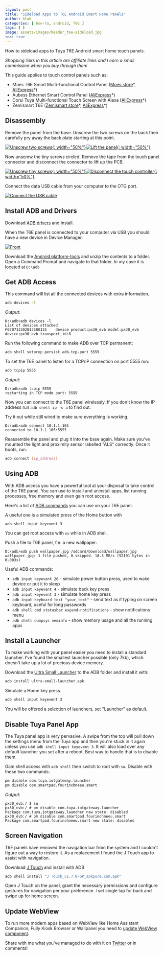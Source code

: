 ```yaml
---
layout: post
title: "Sideload Apps to T6E Android Smart Home Panels"
author: blak
categories: [ how-to, android, T6E ]
tags: [ ]
image: assets/images/header_t6e-sideload.jpg
toc: true
---
```


How to sideload apps to Tuya T6E Android smart home touch panels. 

_Shopping links in this article are affiliate links and I earn a small commission when you buy through them_

<p>This guide applies to touch control panels such as:</p>
<ul>
  <li>Moes T6E Smart Multi-functional Control Panel (<a href="https://www.moeshouse.com/products/tuya-smart-home-multi-functional-touch-screen-control-panel-4-inch-in-wall?ref=v4thya2eufek">Moes store</a>*, <a href="https://www.aliexpress.com/item/1005003799973429.html?aff_fcid=a6ecab89ce6641d88b11cf84aaf81932-1664369338596-08437-_Dee5hOB&amp;tt=CPS_NORMAL&amp;aff_fsk=_Dee5hOB&amp;aff_platform=shareComponent-detail&amp;sk=_Dee5hOB&amp;aff_trace_key=a6ecab89ce6641d88b11cf84aaf81932-1664369338596-08437-_Dee5hOB&amp;terminal_id=5328bb0326ad4ecea39a5766fa327b23&amp;afSmartRedirect=y">AliExpress</a>*)</li>
  <li>Aubess Ethernet Smart Control Panel (<a href="https://www.aliexpress.com/item/1005004639636958.html?aff_fcid=33974372f9ca4396a4ebc4d388677d06-1664369339410-05923-_DltEVer&amp;tt=CPS_NORMAL&amp;aff_fsk=_DltEVer&amp;aff_platform=shareComponent-detail&amp;sk=_DltEVer&amp;aff_trace_key=33974372f9ca4396a4ebc4d388677d06-1664369339410-05923-_DltEVer&amp;terminal_id=5328bb0326ad4ecea39a5766fa327b23&amp;afSmartRedirect=y">AliExpress</a>*)</li>
  <li>Corui Tuya Multi-functional Touch Screen with Alexa (<a href="https://www.aliexpress.com/item/1005004771330533.html?aff_fcid=3cca54898e7a48eca8e175afa87f980d-1664791198884-07428-_DlNe5lz&amp;tt=CPS_NORMAL&amp;aff_fsk=_DlNe5lz&amp;aff_platform=shareComponent-detail&amp;sk=_DlNe5lz&amp;aff_trace_key=3cca54898e7a48eca8e175afa87f980d-1664791198884-07428-_DlNe5lz&amp;terminal_id=5328bb0326ad4ecea39a5766fa327b23&amp;afSmartRedirect=y">AliExpress</a>*)</li>
  <li>Zemismart T6E (<a href="https://www.zemismart.com/products/t6e?DIST=QEVHGw%3D%3D">Zemismart store</a>*, <a href="https://www.aliexpress.com/item/1005004295932676.html?aff_fcid=fe04b4ef296b4831976c1806acc2035e-1664869926171-01577-_DnDbrb1&amp;tt=CPS_NORMAL&amp;aff_fsk=_DnDbrb1&amp;aff_platform=shareComponent-detail&amp;sk=_DnDbrb1&amp;aff_trace_key=fe04b4ef296b4831976c1806acc2035e-1664869926171-01577-_DnDbrb1&amp;terminal_id=5328bb0326ad4ecea39a5766fa327b23&amp;afSmartRedirect=y">AliExpress</a>*)</li>
</ul>

## Disassembly

Remove the panel from the base. Unscrew the two screws on the back then carefully pry away the back plate starting at this point.

[![Unscrew two screws](/assets/images/t6e-sideload/open1.jpg){: width="50%"}](/assets/images/t6e-sideload/open1.jpg)[![Lift the panel](/assets/images/t6e-sideload/open2.jpg){: width="50%"}](/assets/images/t6e-sideload/open2.jpg)

Now unscrew the tiny screws circled. Remove the tape from the touch panel connector and disconnect the connector to lift up the PCB.

[![Unscrew tiny screws](/assets/images/t6e-sideload/open3.jpg){: width="50%"}](/assets/images/t6e-sideload/open3.jpg)[![Disconnect the touch controller](/assets/images/t6e-sideload/open4.jpg){: width="50%"}](/assets/images/t6e-sideload/open4.jpg)

Connect the data USB cable from your computer to the OTG port.

[![Connect the USB cable](/assets/images/t6e-sideload/open5.jpg)](/assets/images/t6e-sideload/open5.jpg)

## Install ADB and Drivers

Download [ADB drivers](https://developer.android.com/studio/run/win-usb) and install.

When the T6E panel is connected to your computer via USB you should have a new device in Device Manager.

[![Front](/assets/images/t6e-sideload/device_manager.jpg)](/assets/images/t6e-sideload/device_manager.jpg)

Download the [Android platform-tools](https://dl.google.com/android/repository/platform-tools-latest-windows.zip) and unzip the contents to a folder. Open a Command Prompt 
and navigate to that folder. In my case it is located at `D:\adb`

## Get ADB Access

This command will list all the connected devices with extra information.

```sh
adb devices -l
```

_Output:_

```shellsession
D:\adb>adb devices -l
List of devices attached
F070712302013500125    device product:px30_evb model:px30_evb device:px30_evb transport_id:8
```

Run the following command to make ADB over TCP permanent:

```sh
adb shell setprop persist.adb.tcp.port 5555
```

To set the T6E panel to listen for a TCP/IP connection on port 5555 run:

```sh
adb tcpip 5555
```

_Output:_

```shellsession
D:\adb>adb tcpip 5555
restarting in TCP mode port: 5555
```

Now you can connect to the T6E panel wirelessly. If you don't know the IP address run `adb shell ip -o a` to find out.

Try it out while still wired to make sure everything is working.

```shellsession
D:\adb>adb connect 10.1.1.105
connected to 10.1.1.105:5555
```

Reassemble the panel and plug it into the base again. Make sure you've mounted the light and proximity sensor labelled "ALS" correctly. Once it boots, run:

```sh
adb connect [ip_address]
```

## Using ADB

With ADB access you have a powerful tool at your disposal to take control of the T6E panel. You can use to install and uninstall apps, list running processes, free memory and even gain root access.

Here's a list of [ADB commands](https://technastic.com/adb-commands-list-adb-cheat-sheet/) you can use on your T6E panel.

A useful one is a simulated press of the Home button with

```shell
adb shell input keyevent 3
```

You can get root access with `su` while in ADB shell.

Push a file to T6E panel, f.e. a new wallpaper:

```shellsession
D:\adb>adb push wallpaper.jpg /sdcard/Download/wallpaper.jpg
wallpaper.jpg: 1 file pushed, 0 skipped. 18.5 MB/s (52101 bytes in 0.003s)
```

Useful ADB commands:

- `adb input keyevent 26` - simulate power button press, used to wake device or put it to sleep
- `adb input keyevent 4` - simulate back key press
- `adb input keyevent 3` - simulate home key press
- `adb input keyboard text "your_text"` - send text as if typing on screen keyboard, useful for long passwords
- `adb shell cmd statusbar expand-notifications` - show notifications menu
- `adb shell dumpsys meminfo` - show memory usage and all the running apps

## Install a Launcher

To make working with your panel easier you need to install a standard launcher. I've found the smallest launcher possible (only 7kb), which doesn't take up a lot of precious device memory.

Download the [Ultra Small Launcher](/assets/files/ultra-small-launcher.apk) to the ADB folder and install it with:

```sh
adb install ultra-small-launcher.apk
```

Simulate a Home key press.

```sh
adb shell input keyevent 3
```

You will be offered a selection of launchers, set "Launcher" as default.

## Disable Tuya Panel App

The Tuya panel app is very pervasive. A swipe from the top will pull down the settings menu from the Tuya app and then you're stuck in it again unless you use `adb shell input keyevent 3`. It will also load over any default launcher you set after a reboot. Best way to handle that is to disable them.

Gain shell access with `adb shell` then switch to root with `su`. Disable with these two commands:

```sh
pm disable com.tuya.iotgateway.launcher
pm disable com.smartpad.fourinchneeu.smart
```

_Output:_

```shellsession
px30_evb:/ $ su
px30_evb:/ # pm disable com.tuya.iotgateway.launcher
Package com.tuya.iotgateway.launcher new state: disabled
px30_evb:/ # pm disable com.smartpad.fourinchneeu.smart
Package com.smartpad.fourinchneeu.smart new state: disabled
```

## Screen Navigation

T6E panels have removed the navigation bar from the system and I couldn't figure out a way to restore it. As a replacement I found the J Touch app to assist with navigation.

Download [J Touch](https://apkpure.com/j-touch/com.bs.smarttouch.gp/download) and install with ADB:

```sh
adb shell install "J Touch_v1.7.0-GP_apkpure.com.apk"
```

Open J Touch on the panel, grant the necessary permissions and configure gestures for navigation per your preference. I set single tap for back and swipe up for home screen.

## Update WebView

To run more modern apps based on WebView like Home Assistant Companion, Fully Kiosk Browser or Wallpanel you need to [update WebView component](/android-panel-webview).

Share with me what you've managed to do with it on [Twitter](https://twitter.com/blakadder_) or in comments!